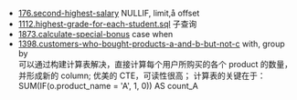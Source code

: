 - [176.second-highest-salary](176.second-highest-salary.sql) NULLIF, limit,å offset
- [1112.highest-grade-for-each-student.sql](1112.highest-grade-for-each-student.sql) 子查询
- [1873.calculate-special-bonus](1873.calculate-special-bonus.sql) case when
- [1398.customers-who-bought-products-a-and-b-but-not-c](1398.customers-who-bought-products-a-and-b-but-not-c.sql) with, group by \
  可以通过构建计算表解决，直接计算每个用户所购买的各个 product 的数量，并形成新的 column;
  优美的 CTE，可读性很高；
  计算表的关键在于：SUM(IF(o.product_name = 'A', 1, 0)) AS count_A

